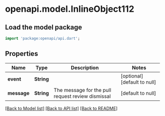 # openapi.model.InlineObject112

## Load the model package
```dart
import 'package:openapi/api.dart';
```

## Properties
Name | Type | Description | Notes
------------ | ------------- | ------------- | -------------
**event** | **String** |  | [optional] [default to null]
**message** | **String** | The message for the pull request review dismissal | [default to null]

[[Back to Model list]](../README.md#documentation-for-models) [[Back to API list]](../README.md#documentation-for-api-endpoints) [[Back to README]](../README.md)


